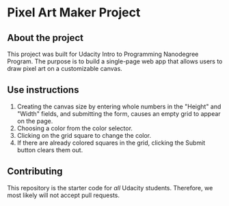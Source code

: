 # Pixel Art Maker Project

## About the project
This project was built for Udacity Intro to Programming Nanodegree Program.
The purpose is to build a single-page web app that allows users to draw pixel art on a customizable canvas. 

## Use instructions
1. Creating the canvas size by entering whole numbers in the "Height" and "Width" fields, and submitting the form, causes an empty grid to appear on the page.
2. Choosing a color from the color selector.
3. Clicking on the grid square to change the color.
4. If there are already colored squares in the grid, clicking the Submit button clears them out.

## Contributing
This repository is the starter code for _all_ Udacity students. Therefore, we most likely will not accept pull requests.